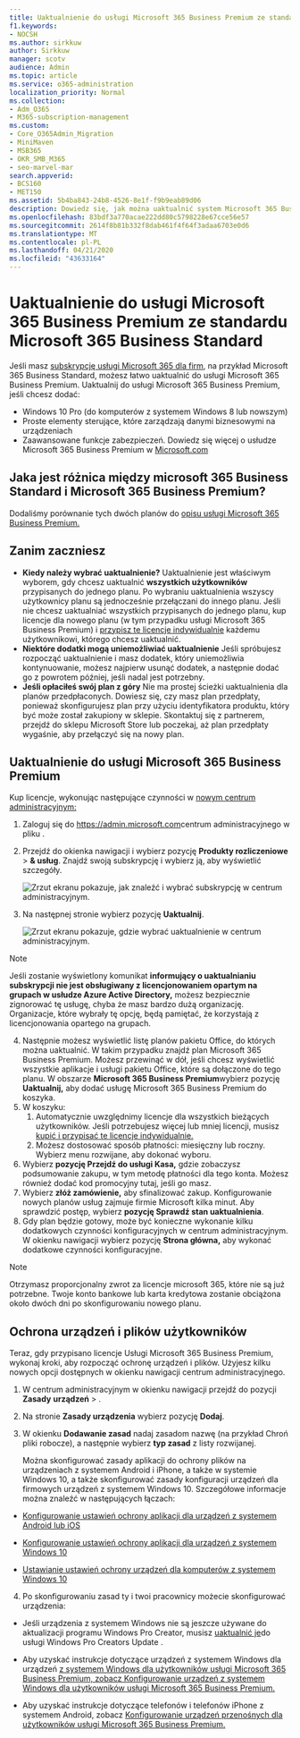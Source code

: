 ```yaml
---
title: Uaktualnienie do usługi Microsoft 365 Business Premium ze standardu Microsoft 365 Business Standard
f1.keywords:
- NOCSH
ms.author: sirkkuw
author: Sirkkuw
manager: scotv
audience: Admin
ms.topic: article
ms.service: o365-administration
localization_priority: Normal
ms.collection:
- Adm_O365
- M365-subscription-management
ms.custom:
- Core_O365Admin_Migration
- MiniMaven
- MSB365
- OKR_SMB_M365
- seo-marvel-mar
search.appverid:
- BCS160
- MET150
ms.assetid: 5b4ba843-24b8-4526-8e1f-f9b9eab89d06
description: Dowiedz się, jak można uaktualnić system Microsoft 365 Business Premium do usługi Microsoft 365 Business Standard i Microsoft 365 Business Premium.
ms.openlocfilehash: 83bdf3a770acae222dd80c5798228e67cce56e57
ms.sourcegitcommit: 2614f8b81b332f8dab461f4f64f3adaa6703e0d6
ms.translationtype: MT
ms.contentlocale: pl-PL
ms.lasthandoff: 04/21/2020
ms.locfileid: "43633164"
---
```

# <a name="upgrade-to-microsoft-365-business-premium-from-microsoft-365-business-standard"></a>Uaktualnienie do usługi Microsoft 365 Business Premium ze standardu Microsoft 365 Business Standard

Jeśli masz [subskrypcję usługi Microsoft 365 dla firm](https://products.office.com/compare-all-microsoft-office-products-4-column?activetab=tab:primaryr2), na przykład Microsoft 365 Business Standard, możesz łatwo uaktualnić do usługi Microsoft 365 Business Premium. Uaktualnij do usługi Microsoft 365 Business Premium, jeśli chcesz dodać: 
- Windows 10 Pro (do komputerów z systemem Windows 8 lub nowszym)
- Proste elementy sterujące, które zarządzają danymi biznesowymi na urządzeniach
- Zaawansowane funkcje zabezpieczeń.
Dowiedz się więcej o usłudze Microsoft 365 Business Premium w [Microsoft.com](https://www.microsoft.com/microsoft-365/business)

## <a name="whats-the-difference-between-microsoft-365-business-standard-and-microsoft-365-business-premium"></a>Jaka jest różnica między microsoft 365 Business Standard i Microsoft 365 Business Premium?
Dodaliśmy porównanie tych dwóch planów do [opisu usługi Microsoft 365 Business Premium.](https://docs.microsoft.com/office365/servicedescriptions/microsoft-365-service-descriptions/microsoft-365-business-service-description) 

## <a name="before-you-get-started"></a>Zanim zaczniesz

- **Kiedy należy wybrać uaktualnienie?** Uaktualnienie jest właściwym wyborem, gdy chcesz uaktualnić **wszystkich użytkowników** przypisanych do jednego planu. Po wybraniu uaktualnienia wszyscy użytkownicy planu są jednocześnie przełączani do innego planu. Jeśli nie chcesz uaktualniać wszystkich przypisanych do jednego planu, kup licencje dla nowego planu (w tym przypadku usługi Microsoft 365 Business Premium) i [przypisz te licencje indywidualnie](https://docs.microsoft.com/office365/admin/manage/assign-licenses-to-users) każdemu użytkownikowi, którego chcesz uaktualnić. 
- **Niektóre dodatki mogą uniemożliwiać uaktualnienie** Jeśli spróbujesz rozpocząć uaktualnienie i masz dodatek, który uniemożliwia kontynuowanie, możesz najpierw usunąć dodatek, a następnie dodać go z powrotem później, jeśli nadal jest potrzebny. 
- **Jeśli opłaciłeś swój plan z góry** Nie ma prostej ścieżki uaktualnienia dla planów przedpłaconych. Dowiesz się, czy masz plan przedpłaty, ponieważ skonfigurujesz plan przy użyciu identyfikatora produktu, który być może został zakupiony w sklepie. Skontaktuj się z partnerem, przejdź do sklepu Microsoft Store lub poczekaj, aż plan przedpłaty wygaśnie, aby przełączyć się na nowy plan.

## <a name="upgrade-to-microsoft-365-business-premium"></a>Uaktualnienie do usługi Microsoft 365 Business Premium
Kup licencje, wykonując następujące czynności w [nowym centrum administracyjnym:](https://docs.microsoft.com/office365/admin/microsoft-365-admin-center-preview)
1. Zaloguj się do <a href="https://go.microsoft.com/fwlink/p/?linkid=837890" target="_blank">https://admin.microsoft.com</a>centrum administracyjnego w pliku .
2. Przejdź do okienka nawigacji i wybierz pozycję **Produkty rozliczeniowe** \> **& usług**. Znajdź swoją subskrypcję i wybierz ją, aby wyświetlić szczegóły. 

    ![Zrzut ekranu pokazuje, jak znaleźć i wybrać subskrypcję w centrum administracyjnym.](../media/FindYourSubscription.png)

3. Na następnej stronie wybierz pozycję **Uaktualnij**. 

      ![Zrzut ekranu pokazuje, gdzie wybrać uaktualnienie w centrum administracyjnym.](../media/SelectUpgrade.png)

  > [!NOTE]
  > Jeśli zostanie wyświetlony komunikat **informujący o uaktualnianiu subskrypcji nie jest obsługiwany z licencjonowaniem opartym na grupach w usłudze Azure Active Directory,** możesz bezpiecznie zignorować tę usługę, chyba że masz bardzo dużą organizację. Organizacje, które wybrały tę opcję, będą pamiętać, że korzystają z licencjonowania opartego na grupach.

4. Następnie możesz wyświetlić listę planów pakietu Office, do których można uaktualnić. W takim przypadku znajdź plan Microsoft 365 Business Premium. Możesz przewinąć w dół, jeśli chcesz wyświetlić wszystkie aplikacje i usługi pakietu Office, które są dołączone do tego planu. W obszarze **Microsoft 365 Business Premium**wybierz pozycję **Uaktualnij,** aby dodać usługę Microsoft 365 Business Premium do koszyka.
5. W koszyku:
    1. Automatycznie uwzględnimy licencje dla wszystkich bieżących użytkowników. Jeśli potrzebujesz więcej lub mniej licencji, musisz [kupić i przypisać te licencje indywidualnie.](https://docs.microsoft.com/office365/admin/manage/assign-licenses-to-users)  
    2. Możesz dostosować sposób płatności: miesięczny lub roczny. Wybierz menu rozwijane, aby dokonać wyboru.
6. Wybierz **pozycję Przejdź do usługi Kasa,** gdzie zobaczysz podsumowanie zakupu, w tym metodę płatności dla tego konta. Możesz również dodać kod promocyjny tutaj, jeśli go masz.
7. Wybierz **złóż zamówienie,** aby sfinalizować zakup.
Konfigurowanie nowych planów usług zajmuje firmie Microsoft kilka minut. Aby sprawdzić postęp, wybierz **pozycję Sprawdź stan uaktualnienia**. 
1. Gdy plan będzie gotowy, może być konieczne wykonanie kilku dodatkowych czynności konfiguracyjnych w centrum administracyjnym. W okienku nawigacji wybierz pozycję **Strona główna,** aby wykonać dodatkowe czynności konfiguracyjne.

> [!NOTE]
> Otrzymasz proporcjonalny zwrot za licencje microsoft 365, które nie są już potrzebne. Twoje konto bankowe lub karta kredytowa zostanie obciążona około dwóch dni po skonfigurowaniu nowego planu.
  
## <a name="protect-user-devices-and-files"></a>Ochrona urządzeń i plików użytkowników

Teraz, gdy przypisano licencje Usługi Microsoft 365 Business Premium, wykonaj kroki, aby rozpocząć ochronę urządzeń i plików. Użyjesz kilku nowych opcji dostępnych w okienku nawigacji centrum administracyjnego.
  
1. W centrum administracyjnym w okienku nawigacji przejdź do pozycji **Zasady** **urządzeń** \> .
    
2. Na stronie **Zasady urządzenia** wybierz pozycję **Dodaj**.
    
3. W okienku **Dodawanie zasad** nadaj zasadom nazwę (na przykład Chroń pliki robocze), a następnie wybierz **typ zasad** z listy rozwijanej. 
    
    Można skonfigurować zasady aplikacji do ochrony plików na urządzeniach z systemem Android i iPhone, a także w systemie Windows 10, a także skonfigurować zasady konfiguracji urządzeń dla firmowych urządzeń z systemem Windows 10. Szczegółowe informacje można znaleźć w następujących łączach:
    
  - [Konfigurowanie ustawień ochrony aplikacji dla urządzeń z systemem Android lub iOS](app-protection-settings-for-android-and-ios.md)
    
  - [Konfigurowanie ustawień ochrony aplikacji dla urządzeń z systemem Windows 10](protection-settings-for-windows-10-devices.md)
    
  - [Ustawianie ustawień ochrony urządzeń dla komputerów z systemem Windows 10](protection-settings-for-windows-10-pcs.md)
    
  
4. Po skonfigurowaniu zasad ty i twoi pracownicy możecie skonfigurować urządzenia:
    
  - Jeśli urządzenia z systemem Windows nie są jeszcze używane do aktualizacji programu Windows Pro Creator, musisz [uaktualnić je](upgrade-to-windows-pro-creators-update.md)do usługi Windows Pro Creators Update .
    
  - Aby uzyskać instrukcje dotyczące urządzeń z systemem Windows dla urządzeń [z systemem Windows dla użytkowników usługi Microsoft 365 Business Premium, zobacz Konfigurowanie urządzeń z systemem Windows dla użytkowników usługi Microsoft 365 Business Premium.](set-up-windows-devices.md) 
    
  - Aby uzyskać instrukcje dotyczące telefonów i telefonów iPhone z systemem Android, zobacz [Konfigurowanie urządzeń przenośnych dla użytkowników usługi Microsoft 365 Business Premium.](set-up-mobile-devices.md) 
